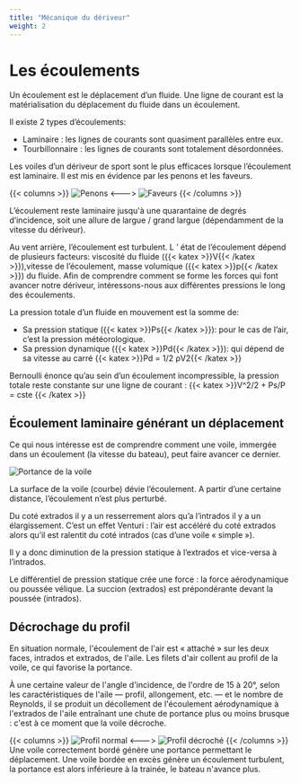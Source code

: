 ```yaml
---
title: "Mécanique du dériveur"
weight: 2
---
```

# Les écoulements
Un écoulement est le déplacement d’un fluide. Une ligne de courant est la matérialisation du déplacement du fluide dans un écoulement. 

Il existe 2 types d’écoulements:
- Laminaire : les lignes de courants sont quasiment parallèles entre eux.
- Tourbillonnaire : les lignes de courants sont totalement désordonnées.

Les voiles d’un dériveur de sport sont le plus efficaces lorsque l’écoulement est laminaire. Il est mis en évidence par les penons et les faveurs.
 
{{< columns >}}
![Penons](../images/penon.jpg)
<--->
![Faveurs](../images/faveur.jpeg)
{{< /columns >}}

L’écoulement reste laminaire jusqu'à une quarantaine de degrés d’incidence, soit une allure de largue / grand largue (dépendamment de la vitesse du dériveur). 

Au vent arrière, l’écoulement est turbulent.
L ’ état de l’écoulement dépend de plusieurs facteurs: viscosité du fluide ({{< katex >}}V{{< /katex >}}),vitesse de l’écoulement, masse volumique ({{< katex >}}p{{< /katex >}}) du fluide. Afin de comprendre comment se forme les forces qui font avancer notre dériveur, intéressons-nous aux différentes pressions le long des écoulements.

La pression totale d’un fluide en mouvement est la somme de:
- Sa pression statique ({{< katex >}}Ps{{< /katex >}}): pour le cas de l’air, c’est la pression météorologique.
- Sa pression dynamique ({{< katex >}}Pd{{< /katex >}}): qui dépend de sa vitesse au carré {{< katex >}}Pd = 1/2 ρV2{{< /katex >}}

Bernoulli énonce qu’au sein d’un écoulement incompressible, la pression totale reste constante sur une ligne de courant :
{{< katex >}}V^2/2 + Ps/P = cste {{< /katex >}}

## Écoulement laminaire générant un déplacement
Ce qui nous intéresse est de comprendre comment une voile, immergée dans un écoulement (la vitesse du bateau), peut faire avancer ce dernier. 

![Portance de la voile](../images/bernoulli.jpg)

 La surface de la voile (courbe) dévie l’écoulement. A partir d’une certaine distance, l’écoulement n’est plus perturbé. 
 
Du coté extrados il y a un resserrement alors qu’a l’intrados il y a un élargissement. C’est un effet Venturi : l’air est accéléré du coté extrados alors qu’il est ralentit du coté intrados (cas d’une voile « simple »). 

Il y a donc diminution de la pression statique à l’extrados et vice-versa à l’intrados. 

Le différentiel de pression statique crée une force : la force aérodynamique ou poussée vélique. La succion (extrados) est prépondérante devant la poussée (intrados).

## Décrochage du profil

En situation normale, l'écoulement de l'air est « attaché » sur les deux faces, intrados et extrados, de l'aile. Les filets d'air collent au profil de la voile, ce qui favorise la portance.

À une certaine valeur de l'angle d'incidence, de l'ordre de 15 à 20°, selon les caractéristiques de l'aile — profil, allongement, etc. — et le nombre de Reynolds, il se produit un décollement de l'écoulement aérodynamique à l'extrados de l'aile entraînant une chute de portance plus ou moins brusque : c'est à ce moment que la voile décroche.

{{< columns >}}
![Profil normal](../images/profil_normal.jpg)
<--->
![Profil décroché](../images/profil_stall.jpg)
{{< /columns >}}
Une voile correctement bordé génère une portance permettant le déplacement.
Une voile bordée en excès génère un écoulement turbulent, la portance est alors inférieure à la trainée, le bateau n'avance plus.

